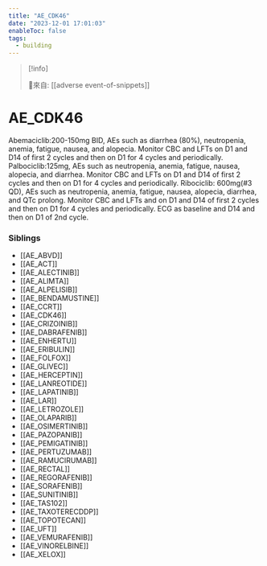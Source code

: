 ```yaml
---
title: "AE_CDK46"
date: "2023-12-01 17:01:03"
enableToc: false
tags:
  - building
---
```

> [!info]
>
> 🌱來自: [[adverse event-of-snippets]]
# AE_CDK46
Abemaciclib:200-150mg BID, AEs such as diarrhea (80%), neutropenia, anemia, fatigue, nausea, and alopecia. Monitor CBC and LFTs on D1 and D14 of first 2 cycles and then on D1 for 4 cycles and periodically.
Palbociclib:125mg, AEs such as neutropenia, anemia, fatigue, nausea, alopecia, and diarrhea. Monitor CBC and LFTs on D1 and D14 of first 2 cycles and then on D1 for 4 cycles and periodically.
Ribociclib: 600mg(#3 QD), AEs such as neutropenia, anemia, fatigue, nausea, alopecia, diarrhea, and QTc prolong. Monitor CBC and LFTs and on D1 and D14 of first 2 cycles and then on D1 for 4 cycles and periodically. ECG as baseline and D14 and then on D1 of 2nd cycle.
### Siblings
- [[AE_ABVD]]
- [[AE_ACT]]
- [[AE_ALECTINIB]]
- [[AE_ALIMTA]]
- [[AE_ALPELISIB]]
- [[AE_BENDAMUSTINE]]
- [[AE_CCRT]]
- [[AE_CDK46]]
- [[AE_CRIZOINIB]]
- [[AE_DABRAFENIB]]
- [[AE_ENHERTU]]
- [[AE_ERIBULIN]]
- [[AE_FOLFOX]]
- [[AE_GLIVEC]]
- [[AE_HERCEPTIN]]
- [[AE_LANREOTIDE]]
- [[AE_LAPATINIB]]
- [[AE_LAR]]
- [[AE_LETROZOLE]]
- [[AE_OLAPARIB]]
- [[AE_OSIMERTINIB]]
- [[AE_PAZOPANIB]]
- [[AE_PEMIGATINIB]]
- [[AE_PERTUZUMAB]]
- [[AE_RAMUCIRUMAB]]
- [[AE_RECTAL]]
- [[AE_REGORAFENIB]]
- [[AE_SORAFENIB]]
- [[AE_SUNITINIB]]
- [[AE_TAS102]]
- [[AE_TAXOTERECDDP]]
- [[AE_TOPOTECAN]]
- [[AE_UFT]]
- [[AE_VEMURAFENIB]]
- [[AE_VINORELBINE]]
- [[AE_XELOX]]
